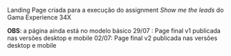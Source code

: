 Landing Page criada para a execução do assignment *Show me the leads* do Gama Experience 34X

**OBS**: a página ainda está no modelo básico
29/07 : Page final v1 publicada nas versões desktop e mobile
02/07: Page final v2 publicada nas versões desktop e mobile
